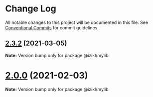 # Change Log

All notable changes to this project will be documented in this file.
See [Conventional Commits](https://conventionalcommits.org) for commit guidelines.

## [2.3.2](https://github.com/izikl/test-lerna/compare/v2.3.1...v2.3.2) (2021-03-05)

**Note:** Version bump only for package @izikl/mylib





# [2.0.0](https://github.com/izikl/test-lerna/compare/v1.7.2...v2.0.0) (2021-02-03)

**Note:** Version bump only for package @izikl/mylib
